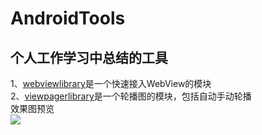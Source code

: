 # AndroidTools
## 个人工作学习中总结的工具
1、<a href="https://github.com/AndroidHdh/AndroidTools/tree/master/webviewlibrary">webviewlibrary</a>是一个快速接入WebView的模块</br>
2、<a href="https://github.com/AndroidHdh/AndroidTools/tree/master/viewpagerlibrary">viewpagerlibrary</a>是一个轮播图的模块，包括自动手动轮播</br>
效果图预览</br>
<image src="https://github.com/AndroidHdh/AndroidTools/blob/master/viewpagerlibrary/screenshot/device-2019-09-02-165415.png"/>
